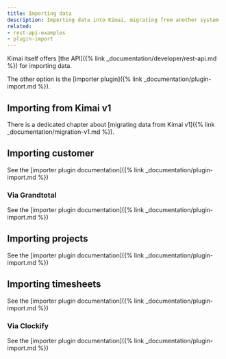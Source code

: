 ```yaml
---
title: Importing data
description: Importing data into Kimai, migrating from another system
related:
- rest-api-examples
- plugin-import
---
```


Kimai itself offers [the API]({% link _documentation/developer/rest-api.md %}) for importing data.

The other option is the [importer plugin]({% link _documentation/plugin-import.md %}).

## Importing from Kimai v1

There is a dedicated chapter about [migrating data from Kimai v1]({% link _documentation/migration-v1.md %}).

## Importing customer

See the [importer plugin documentation]({% link _documentation/plugin-import.md %})

### Via Grandtotal

See the [importer plugin documentation]({% link _documentation/plugin-import.md %})

## Importing projects

See the [importer plugin documentation]({% link _documentation/plugin-import.md %})

## Importing timesheets

See the [importer plugin documentation]({% link _documentation/plugin-import.md %})

### Via Clockify

See the [importer plugin documentation]({% link _documentation/plugin-import.md %})
 
